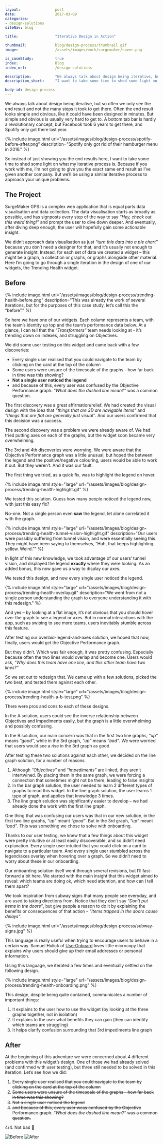 ```yaml
---
layout:                post
date:                  2017-03-09
categories:
- design-solutions
siteNav: blog

title:                 "Iterative Design in Action"

thumbnail:             blog/design-process/thumbnail.gif
image:                 /assets/images/work/surgemaker/cover.png

is_caseStudy:          true
index:                 Blog
index_url:             /design-solutions

description:           "We always talk about design being iterative, but so often we only see the end result and not the many steps it took to get there."
description_short:     "I want to take some time to shed some light on what my iterative process is. Because if you work with me, I’m not going to give you the exact same end result as I’ve given another company. But we’ll be using a similar iterative process to approach your unique problems."

body-id: design-process
---
```


We always talk about design being iterative, but so often we only see the end result and not the many steps it took to get there. Often the end result looks simple and obvious, like it could have been designed in minutes. But simple and obvious is usually very hard to get to. A bottom tab bar is hardly a revolutionary concept, but Facebook took 6 years to get there, and Spotify only got there last year.

<div class="m-top--sm">
	{% include image.html url="/assets/images/blog/design-process/spotify-before-after.png" description="Spotify only got rid of their hamburger menu in 2016." %}
</div>

So instead of just showing you the end results here, I want to take some time to shed some light on what my iterative process is. Because if you work with me, I’m not going to give you the exact same end result as I’ve given another company. But we’ll be using a similar iterative process to approach your unique problems.

## The Project

SurgeMaker GPS is a complex web application that is equal parts data visualisation and data collection. The data visualisation starts as broadly as possible, and has signposts every step of the way to say *“Hey, check out this weird thing!”* and prompt the user to dive down deeper. And eventually, after diving deep enough, the user will hopefully gain some actionable insight.

We didn’t approach data visualisation as just *“turn this data into a pie chart”* because you don’t need a designer for that, and it’s usually not enough to generate insight. Instead, for each set of data we created a widget – this might be a graph, a collection or graphs, or graphs alongside other material. Here I’m going to go through a single iteration in the design of one of our widgets, the Trending Health widget.

## Before

<!-- <div class="m-post-largeImg"></div>
![trending-health-before][trending-health-before] -->

<div class="m-top--sm">
	{% include image.html url="/assets/images/blog/design-process/trending-health-before.png" description="This was already the work of several iterations, but for the purposes of this case study, let’s call this the “before”." %}
</div>

So here we have one of our widgets. Each column represents a team, with the team’s identity up top and the team’s performance data below. At a glance, I can tell that the *“Transformers”* team needs looking at - it’s trending down on Indexes, and struggling on Objectives. 

We did some user testing on this widget and came back with a few discoveries:

- Every single user realised that you could navigate to the team by clicking on the card at the top of the column
- Some users were unsure of the timescale of the graphs - how far back in time was this showing?
- **Not a single user noticed the legend**
- and because of this, every user was confused by the Objective Performance graph. *“What does the dashed line mean?”* was a common question.

The first discovery was a great affirmation/relief. We had created the visual design with the idea that *“things that are 3D are navigable items”* and *“things that are flat are generally just visual”*. And our users confirmed that this decision was a success.

The second discovery was a problem we were already aware of. We had tried putting axes on each of the graphs, but the widget soon became very overwhelming.

The 3rd and 4th discoveries were worrying. We were aware that the Objective Performance graph was a little unusual, but hoped the between the legend and the positive/negative colouring, users would be able to work it out. But they weren’t. And it was our fault.

The first thing we tried, as a quick fix, was to highlight the legend on hover.

<div class="m-top--sm">
	{% include image.html style="large" url="/assets/images/blog/design-process/trending-health-highlight.gif" %}
</div>

We tested this solution. Guess how many people noticed the legend now, with just this easy fix?

No-one. Not a single person even **saw** the legend, let alone correlated it with the graph.

<div class="m-top--sm">
	{% include image.html style="large" url="/assets/images/blog/design-process/trending-health-tunnel-vision-highlight.gif" description="Our users were possibly suffering from tunnel vision, and were essentially seeing this. They might have been saying to themselves, “Huh, that keeps highlighting yellow. Weird.”" %}
</div>

In light of this new knowledge, we took advantage of our users’ tunnel vision, and displayed the legend **exactly** where they were looking. As an added bonus, this now gave us a way to display our axes. 

We tested this design, and now every single user noticed the legend.

<div class="m-top--sm">
	{% include image.html style="large" url="/assets/images/blog/design-process/trending-health-overlay.gif" description="We went from not a single person understanding the graph to everyone understanding it with this redesign." %}
</div>

And yes – by looking at a flat image, it’s not obvious that you should hover over the graph to see a legend or axes. But in normal interactions with the app, such as swiping to see more teams, users inevitably stumble across this feature.

After testing our overlaid-legend-and-axes solution, we hoped that now, finally, users would get the Objective Performance graph.

But they didn’t. Which was fair enough, it was pretty confusing. Especially because often the two lines would overlap and become one. Users would ask, _“Why does this team have one line, and this other team have two lines?”_

So we set out to redesign that. We came up with a few solutions, picked the two best, and tested them against each other. 

<div class="m-top--sm">
	{% include image.html style="large" url="/assets/images/blog/design-process/trending-health-a-b-test.png" %}
</div>

There were pros and cons to each of these designs.

In the A solution, users could see the inverse relationship between Objectives and Impediments easily, but the graph is a little overwhelming and possibly confusing.

In the B solution, our main concern was that in the first two line graphs, _“up”_ means _“good”_, while in the 3rd graph, _“up”_ means _“bad”_. We were worried that users would see a rise in the 3rd graph as good.

After testing these two solutions against each other, we decided on the line graph solution, for a number of reasons. 

1. Although _“Objectives”_ and _“Impediments”_ are linked, they aren’t intertwined. By placing them in the same graph, we were forcing a connection that sometimes might not be there, leading to false insights
2. In the bar graph solution, the user needed to learn 2 different types of graphs to read this widget. In the line graph solution, the user learns 1 type of graph, and applies that knowledge 3 times.
3. The line graph solution was significantly easier to develop – we had already done the work with the first line graph.

One thing that was confusing our users was that in our new solution, in the first two line graphs, _“up”_ meant _“good”_. But in the 3rd graph, _“up”_ meant _“bad”_. This was something we chose to solve with onboarding.

Thanks to our user testing, we knew that a few things about this widget were pretty intuitive or at least easily discoverable, and so didn’t need explanation. Every single user intuited that you could click on a card to navigate to a particular team. And every single user stumbled across the legend/axes overlay when hovering over a graph. So we didn’t need to worry about these in our onboarding.

Our onboarding solution itself went through several revisions, but I’ll fast-forward a bit here. We started with the main insight that this widget aimed to reveal: which teams are doing ok, which need attention, and how can I tell them apart?

We took inspiration from subway signs that many people see everyday, and are used to taking directions from. Notice that they don’t say _“Don’t put items in the doors”_, but give people a reason to do it by explaining the benefits or consequences of that action - _“Items trapped in the doors cause delays”_. 

<div class="m-top--sm">
	{% include image.html url="/assets/images/blog/design-process/subway-signs.jpg" %}
</div>

This language is really useful when trying to encourage users to behave in a certain way. Samuel Hulick of [UserOnboard](http://useronboard.com/) loves little microcopy that explains why users should give up their email addresses or personal information.

Using this language, we iterated a few times and eventually settled on the following design.

<div class="m-top--sm">
	{% include image.html style="large" url="/assets/images/blog/design-process/trending-health-onboarding.png" %}
</div>

This design, despite being quite contained, communicates a number of important things:

1. It explains to the user how to use the widget (by looking at the three graphs together, not in isolation)
2. It explains to the user what benefits they can gain (they can identify which teams are struggling)
3. It helps clarify confusion surrounding that 3rd impediments line graph

## After

At the beginning of this adventure we were concerned about 4 different problems with this widget’s design. One of those we had already solved (and confirmed with user testing), but three still needed to be solved in this iteration. Let’s see how we did:

1. <del>Every single user realised that you could navigate to the team by clicking on the card at the top of the column</del>
2. <del>Some users were unsure of the timescale of the graphs - how far back in time was this showing?</del>
3. <del>Not a single user noticed the legend</del>
4. <del>and because of this, every user weas confused by the Objective Performance graph. _“What does the dashed line mean?”_ was a common question.</del>

4/4. Not bad 🙂

<div class="image-figure figure--large figure--swap" tabindex="5">
	<div class="figure-content">
		<img src="/assets/images/blog/design-process/trending-health-before-after-1.png" alt="Before">
		<img src="/assets/images/blog/design-process/trending-health-before-after-2.png" alt="After">
	</div>
</div>

[spotify-before-after]: /assets/images/blog/design-process/spotify-before-after.png
[trending-health-before]: /assets/images/blog/design-process/trending-health-before.png
[trending-health-highlight]: /assets/images/blog/design-process/trending-health-highlight.gif
[trending-health-tunnel-vision-highlight]: /assets/images/blog/design-process/trending-health-tunnel-vision-highlight.gif
[trending-health-overlay]: /assets/images/blog/design-process/trending-health-overlay.gif
[trending-health-overlay-axes]: /assets/images/blog/design-process/trending-health-overlay-axes.png
[trending-health-a-b-test]: /assets/images/blog/design-process/trending-health-a-b-test.png
[trending-health-onboarding]: /assets/images/blog/design-process/trending-health-onboarding.png
[trending-health-before-after-1]: /assets/images/blog/design-process/trending-health-before-after-1.png
[trending-health-before-after-2]: /assets/images/blog/design-process/trending-health-before-after-2.png
[subway-signs]: /assets/images/blog/design-process/subway-signs.jpg